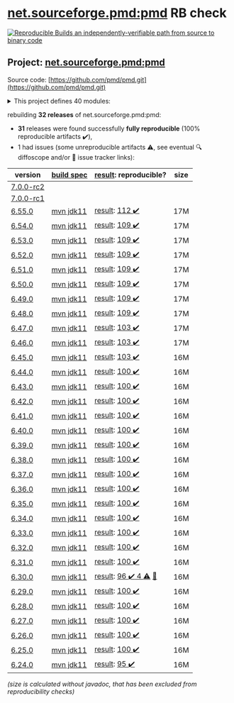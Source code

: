 [net.sourceforge.pmd:pmd](https://central.sonatype.com/artifact/net.sourceforge.pmd/pmd/6.55.0/versions) RB check
=======

[![Reproducible Builds](https://reproducible-builds.org/images/logos/rb.svg) an independently-verifiable path from source to binary code](https://reproducible-builds.org/)

## Project: [net.sourceforge.pmd:pmd](https://central.sonatype.com/artifact/net.sourceforge.pmd/pmd/6.55.0/versions)

Source code: [https://github.com/pmd/pmd.git](https://github.com/pmd/pmd.git)

<details><summary>This project defines 40 modules:</summary>

* [net.sourceforge.pmd:pmd](https://central.sonatype.com/artifact/net.sourceforge.pmd/pmd/6.55.0)
* [net.sourceforge.pmd:pmd-apex](https://central.sonatype.com/artifact/net.sourceforge.pmd/pmd-apex/6.55.0)
* [net.sourceforge.pmd:pmd-apex-jorje](https://central.sonatype.com/artifact/net.sourceforge.pmd/pmd-apex-jorje/6.55.0)
* [net.sourceforge.pmd:pmd-core](https://central.sonatype.com/artifact/net.sourceforge.pmd/pmd-core/6.55.0)
* [net.sourceforge.pmd:pmd-cpp](https://central.sonatype.com/artifact/net.sourceforge.pmd/pmd-cpp/6.55.0)
* [net.sourceforge.pmd:pmd-cs](https://central.sonatype.com/artifact/net.sourceforge.pmd/pmd-cs/6.55.0)
* [net.sourceforge.pmd:pmd-dart](https://central.sonatype.com/artifact/net.sourceforge.pmd/pmd-dart/6.55.0)
* [net.sourceforge.pmd:pmd-dist](https://central.sonatype.com/artifact/net.sourceforge.pmd/pmd-dist/6.55.0)
* [net.sourceforge.pmd:pmd-doc](https://central.sonatype.com/artifact/net.sourceforge.pmd/pmd-doc/6.55.0)
* [net.sourceforge.pmd:pmd-fortran](https://central.sonatype.com/artifact/net.sourceforge.pmd/pmd-fortran/6.55.0)
* [net.sourceforge.pmd:pmd-gherkin](https://central.sonatype.com/artifact/net.sourceforge.pmd/pmd-gherkin/6.55.0)
* [net.sourceforge.pmd:pmd-go](https://central.sonatype.com/artifact/net.sourceforge.pmd/pmd-go/6.55.0)
* [net.sourceforge.pmd:pmd-groovy](https://central.sonatype.com/artifact/net.sourceforge.pmd/pmd-groovy/6.55.0)
* [net.sourceforge.pmd:pmd-html](https://central.sonatype.com/artifact/net.sourceforge.pmd/pmd-html/6.55.0)
* [net.sourceforge.pmd:pmd-java](https://central.sonatype.com/artifact/net.sourceforge.pmd/pmd-java/6.55.0)
* [net.sourceforge.pmd:pmd-java8](https://central.sonatype.com/artifact/net.sourceforge.pmd/pmd-java8/6.55.0)
* [net.sourceforge.pmd:pmd-javascript](https://central.sonatype.com/artifact/net.sourceforge.pmd/pmd-javascript/6.55.0)
* [net.sourceforge.pmd:pmd-jsp](https://central.sonatype.com/artifact/net.sourceforge.pmd/pmd-jsp/6.55.0)
* [net.sourceforge.pmd:pmd-kotlin](https://central.sonatype.com/artifact/net.sourceforge.pmd/pmd-kotlin/6.55.0)
* [net.sourceforge.pmd:pmd-lang-test](https://central.sonatype.com/artifact/net.sourceforge.pmd/pmd-lang-test/6.55.0)
* [net.sourceforge.pmd:pmd-lua](https://central.sonatype.com/artifact/net.sourceforge.pmd/pmd-lua/6.55.0)
* [net.sourceforge.pmd:pmd-matlab](https://central.sonatype.com/artifact/net.sourceforge.pmd/pmd-matlab/6.55.0)
* [net.sourceforge.pmd:pmd-modelica](https://central.sonatype.com/artifact/net.sourceforge.pmd/pmd-modelica/6.55.0)
* [net.sourceforge.pmd:pmd-objectivec](https://central.sonatype.com/artifact/net.sourceforge.pmd/pmd-objectivec/6.55.0)
* [net.sourceforge.pmd:pmd-perl](https://central.sonatype.com/artifact/net.sourceforge.pmd/pmd-perl/6.55.0)
* [net.sourceforge.pmd:pmd-php](https://central.sonatype.com/artifact/net.sourceforge.pmd/pmd-php/6.55.0)
* [net.sourceforge.pmd:pmd-plsql](https://central.sonatype.com/artifact/net.sourceforge.pmd/pmd-plsql/6.55.0)
* [net.sourceforge.pmd:pmd-python](https://central.sonatype.com/artifact/net.sourceforge.pmd/pmd-python/6.55.0)
* [net.sourceforge.pmd:pmd-ruby](https://central.sonatype.com/artifact/net.sourceforge.pmd/pmd-ruby/6.55.0)
* [net.sourceforge.pmd:pmd-scala](https://central.sonatype.com/artifact/net.sourceforge.pmd/pmd-scala/6.55.0)
* [net.sourceforge.pmd:pmd-scala-common](https://central.sonatype.com/artifact/net.sourceforge.pmd/pmd-scala-common/6.55.0)
* [net.sourceforge.pmd:pmd-scala_2.12](https://central.sonatype.com/artifact/net.sourceforge.pmd/pmd-scala_2.12/6.55.0)
* [net.sourceforge.pmd:pmd-scala_2.13](https://central.sonatype.com/artifact/net.sourceforge.pmd/pmd-scala_2.13/6.55.0)
* [net.sourceforge.pmd:pmd-swift](https://central.sonatype.com/artifact/net.sourceforge.pmd/pmd-swift/6.55.0)
* [net.sourceforge.pmd:pmd-test](https://central.sonatype.com/artifact/net.sourceforge.pmd/pmd-test/6.55.0)
* [net.sourceforge.pmd:pmd-test-schema](https://central.sonatype.com/artifact/net.sourceforge.pmd/pmd-test-schema/6.55.0)
* [net.sourceforge.pmd:pmd-tsql](https://central.sonatype.com/artifact/net.sourceforge.pmd/pmd-tsql/6.55.0)
* [net.sourceforge.pmd:pmd-visualforce](https://central.sonatype.com/artifact/net.sourceforge.pmd/pmd-visualforce/6.55.0)
* [net.sourceforge.pmd:pmd-vm](https://central.sonatype.com/artifact/net.sourceforge.pmd/pmd-vm/6.55.0)
* [net.sourceforge.pmd:pmd-xml](https://central.sonatype.com/artifact/net.sourceforge.pmd/pmd-xml/6.55.0)
</details>

rebuilding **32 releases** of net.sourceforge.pmd:pmd:
- **31** releases were found successfully **fully reproducible** (100% reproducible artifacts :heavy_check_mark:),
- 1 had issues (some unreproducible artifacts :warning:, see eventual :mag: diffoscope and/or :memo: issue tracker links):

| version | [build spec](/BUILDSPEC.md) | [result](https://reproducible-builds.org/docs/jvm/): reproducible? | size |
| -- | --------- | ------ | -- |
| [7.0.0-rc2](https://central.sonatype.com/artifact/net.sourceforge.pmd/pmd/7.0.0-rc2/pom) | | | |
| [7.0.0-rc1](https://central.sonatype.com/artifact/net.sourceforge.pmd/pmd/7.0.0-rc1/pom) | | | |
| [6.55.0](https://central.sonatype.com/artifact/net.sourceforge.pmd/pmd/6.55.0/pom) | [mvn jdk11](pmd-6.55.0.buildspec) | [result](pmd-6.55.0.buildinfo): [112 :heavy_check_mark: ](pmd-6.55.0.buildcompare) | 17M |
| [6.54.0](https://central.sonatype.com/artifact/net.sourceforge.pmd/pmd/6.54.0/pom) | [mvn jdk11](pmd-6.54.0.buildspec) | [result](pmd-6.54.0.buildinfo): [109 :heavy_check_mark: ](pmd-6.54.0.buildcompare) | 17M |
| [6.53.0](https://central.sonatype.com/artifact/net.sourceforge.pmd/pmd/6.53.0/pom) | [mvn jdk11](pmd-6.53.0.buildspec) | [result](pmd-6.53.0.buildinfo): [109 :heavy_check_mark: ](pmd-6.53.0.buildcompare) | 17M |
| [6.52.0](https://central.sonatype.com/artifact/net.sourceforge.pmd/pmd/6.52.0/pom) | [mvn jdk11](pmd-6.52.0.buildspec) | [result](pmd-6.52.0.buildinfo): [109 :heavy_check_mark: ](pmd-6.52.0.buildcompare) | 17M |
| [6.51.0](https://central.sonatype.com/artifact/net.sourceforge.pmd/pmd/6.51.0/pom) | [mvn jdk11](pmd-6.51.0.buildspec) | [result](pmd-6.51.0.buildinfo): [109 :heavy_check_mark: ](pmd-6.51.0.buildcompare) | 17M |
| [6.50.0](https://central.sonatype.com/artifact/net.sourceforge.pmd/pmd/6.50.0/pom) | [mvn jdk11](pmd-6.50.0.buildspec) | [result](pmd-6.50.0.buildinfo): [109 :heavy_check_mark: ](pmd-6.50.0.buildcompare) | 17M |
| [6.49.0](https://central.sonatype.com/artifact/net.sourceforge.pmd/pmd/6.49.0/pom) | [mvn jdk11](pmd-6.49.0.buildspec) | [result](pmd-6.49.0.buildinfo): [109 :heavy_check_mark: ](pmd-6.49.0.buildcompare) | 17M |
| [6.48.0](https://central.sonatype.com/artifact/net.sourceforge.pmd/pmd/6.48.0/pom) | [mvn jdk11](pmd-6.48.0.buildspec) | [result](pmd-6.48.0.buildinfo): [109 :heavy_check_mark: ](pmd-6.48.0.buildcompare) | 17M |
| [6.47.0](https://central.sonatype.com/artifact/net.sourceforge.pmd/pmd/6.47.0/pom) | [mvn jdk11](pmd-6.47.0.buildspec) | [result](pmd-6.47.0.buildinfo): [103 :heavy_check_mark: ](pmd-6.47.0.buildcompare) | 17M |
| [6.46.0](https://central.sonatype.com/artifact/net.sourceforge.pmd/pmd/6.46.0/pom) | [mvn jdk11](pmd-6.46.0.buildspec) | [result](pmd-6.46.0.buildinfo): [103 :heavy_check_mark: ](pmd-6.46.0.buildcompare) | 17M |
| [6.45.0](https://central.sonatype.com/artifact/net.sourceforge.pmd/pmd/6.45.0/pom) | [mvn jdk11](pmd-6.45.0.buildspec) | [result](pmd-6.45.0.buildinfo): [103 :heavy_check_mark: ](pmd-6.45.0.buildcompare) | 16M |
| [6.44.0](https://central.sonatype.com/artifact/net.sourceforge.pmd/pmd/6.44.0/pom) | [mvn jdk11](pmd-6.44.0.buildspec) | [result](pmd-6.44.0.buildinfo): [100 :heavy_check_mark: ](pmd-6.44.0.buildcompare) | 16M |
| [6.43.0](https://central.sonatype.com/artifact/net.sourceforge.pmd/pmd/6.43.0/pom) | [mvn jdk11](pmd-6.43.0.buildspec) | [result](pmd-6.43.0.buildinfo): [100 :heavy_check_mark: ](pmd-6.43.0.buildcompare) | 16M |
| [6.42.0](https://central.sonatype.com/artifact/net.sourceforge.pmd/pmd/6.42.0/pom) | [mvn jdk11](pmd-6.42.0.buildspec) | [result](pmd-6.42.0.buildinfo): [100 :heavy_check_mark: ](pmd-6.42.0.buildcompare) | 16M |
| [6.41.0](https://central.sonatype.com/artifact/net.sourceforge.pmd/pmd/6.41.0/pom) | [mvn jdk11](pmd-6.41.0.buildspec) | [result](pmd-6.41.0.buildinfo): [100 :heavy_check_mark: ](pmd-6.41.0.buildcompare) | 16M |
| [6.40.0](https://central.sonatype.com/artifact/net.sourceforge.pmd/pmd/6.40.0/pom) | [mvn jdk11](pmd-6.40.0.buildspec) | [result](pmd-6.40.0.buildinfo): [100 :heavy_check_mark: ](pmd-6.40.0.buildcompare) | 16M |
| [6.39.0](https://central.sonatype.com/artifact/net.sourceforge.pmd/pmd/6.39.0/pom) | [mvn jdk11](pmd-6.39.0.buildspec) | [result](pmd-6.39.0.buildinfo): [100 :heavy_check_mark: ](pmd-6.39.0.buildcompare) | 16M |
| [6.38.0](https://central.sonatype.com/artifact/net.sourceforge.pmd/pmd/6.38.0/pom) | [mvn jdk11](pmd-6.38.0.buildspec) | [result](pmd-6.38.0.buildinfo): [100 :heavy_check_mark: ](pmd-6.38.0.buildcompare) | 16M |
| [6.37.0](https://central.sonatype.com/artifact/net.sourceforge.pmd/pmd/6.37.0/pom) | [mvn jdk11](pmd-6.37.0.buildspec) | [result](pmd-6.37.0.buildinfo): [100 :heavy_check_mark: ](pmd-6.37.0.buildcompare) | 16M |
| [6.36.0](https://central.sonatype.com/artifact/net.sourceforge.pmd/pmd/6.36.0/pom) | [mvn jdk11](pmd-6.36.0.buildspec) | [result](pmd-6.36.0.buildinfo): [100 :heavy_check_mark: ](pmd-6.36.0.buildcompare) | 16M |
| [6.35.0](https://central.sonatype.com/artifact/net.sourceforge.pmd/pmd/6.35.0/pom) | [mvn jdk11](pmd-6.35.0.buildspec) | [result](pmd-6.35.0.buildinfo): [100 :heavy_check_mark: ](pmd-6.35.0.buildcompare) | 16M |
| [6.34.0](https://central.sonatype.com/artifact/net.sourceforge.pmd/pmd/6.34.0/pom) | [mvn jdk11](pmd-6.34.0.buildspec) | [result](pmd-6.34.0.buildinfo): [100 :heavy_check_mark: ](pmd-6.34.0.buildcompare) | 16M |
| [6.33.0](https://central.sonatype.com/artifact/net.sourceforge.pmd/pmd/6.33.0/pom) | [mvn jdk11](pmd-6.33.0.buildspec) | [result](pmd-6.33.0.buildinfo): [100 :heavy_check_mark: ](pmd-6.33.0.buildcompare) | 16M |
| [6.32.0](https://central.sonatype.com/artifact/net.sourceforge.pmd/pmd/6.32.0/pom) | [mvn jdk11](pmd-6.32.0.buildspec) | [result](pmd-6.32.0.buildinfo): [100 :heavy_check_mark: ](pmd-6.32.0.buildcompare) | 16M |
| [6.31.0](https://central.sonatype.com/artifact/net.sourceforge.pmd/pmd/6.31.0/pom) | [mvn jdk11](pmd-6.31.0.buildspec) | [result](pmd-6.31.0.buildinfo): [100 :heavy_check_mark: ](pmd-6.31.0.buildcompare) | 16M |
| [6.30.0](https://central.sonatype.com/artifact/net.sourceforge.pmd/pmd/6.30.0/pom) | [mvn jdk11](pmd-6.30.0.buildspec) | [result](pmd-scala_2.12-6.30.0.buildinfo): [96 :heavy_check_mark:  4 :warning:](pmd-scala_2.12-6.30.0.buildcompare) [:memo:](https://github.com/pmd/pmd/issues/2970) | 16M |
| [6.29.0](https://central.sonatype.com/artifact/net.sourceforge.pmd/pmd/6.29.0/pom) | [mvn jdk11](pmd-6.29.0.buildspec) | [result](pmd-scala_2.12-6.29.0.buildinfo): [100 :heavy_check_mark: ](pmd-scala_2.12-6.29.0.buildcompare) | 16M |
| [6.28.0](https://central.sonatype.com/artifact/net.sourceforge.pmd/pmd/6.28.0/pom) | [mvn jdk11](pmd-6.28.0.buildspec) | [result](pmd-scala_2.12-6.28.0.buildinfo): [100 :heavy_check_mark: ](pmd-scala_2.12-6.28.0.buildcompare) | 16M |
| [6.27.0](https://central.sonatype.com/artifact/net.sourceforge.pmd/pmd/6.27.0/pom) | [mvn jdk11](pmd-6.27.0.buildspec) | [result](pmd-scala_2.12-6.27.0.buildinfo): [100 :heavy_check_mark: ](pmd-scala_2.12-6.27.0.buildcompare) | 16M |
| [6.26.0](https://central.sonatype.com/artifact/net.sourceforge.pmd/pmd/6.26.0/pom) | [mvn jdk11](pmd-6.26.0.buildspec) | [result](pmd-doc-6.26.0.buildinfo): [100 :heavy_check_mark: ](pmd-doc-6.26.0.buildcompare) | 16M |
| [6.25.0](https://central.sonatype.com/artifact/net.sourceforge.pmd/pmd/6.25.0/pom) | [mvn jdk11](pmd-6.25.0.buildspec) | [result](pmd-doc-6.25.0.buildinfo): [100 :heavy_check_mark: ](pmd-doc-6.25.0.buildcompare) | 16M |
| [6.24.0](https://central.sonatype.com/artifact/net.sourceforge.pmd/pmd/6.24.0/pom) | [mvn jdk11](pmd-6.24.0.buildspec) | [result](pmd-doc-6.24.0.buildinfo): [95 :heavy_check_mark: ](pmd-doc-6.24.0.buildcompare) | 16M |

<i>(size is calculated without javadoc, that has been excluded from reproducibility checks)</i>
